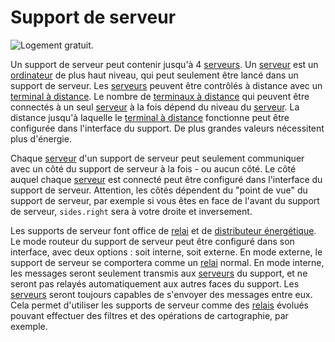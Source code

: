 # Support de serveur

![Logement gratuit.](oredict:opencomputers:serverRack)

Un support de serveur peut contenir jusqu'à 4 [serveurs](../item/server1.md). Un [serveur](../item/server1.md) est un [ordinateur](../general/computer.md) de plus haut niveau, qui peut seulement être lancé dans un support de serveur. Les [serveurs](../item/server1.md) peuvent être contrôlés à distance avec un [terminal à distance](../item/terminal.md). Le nombre de [terminaux à distance](../item/terminal.md) qui peuvent être connectés à un seul [serveur](../item/server1.md) à la fois dépend du niveau du [serveur](../item/server1.md). La distance jusqu'à laquelle le [terminal à distance](../item/terminal.md) fonctionne peut être configurée dans l'interface du support. De plus grandes valeurs nécessitent plus d'énergie.

Chaque [serveur](../item/server1.md) d'un support de serveur peut seulement communiquer avec un côté du support de serveur à la fois - ou aucun côté. Le côté auquel chaque [serveur](../item/server1.md) est connecté peut être configuré dans l'interface du support de serveur. Attention, les côtés dépendent du "point de vue" du support de serveur, par exemple si vous êtes en face de l'avant du support de serveur, `sides.right` sera à votre droite et inversement.

Les supports de serveur font office de [relai](relay.md) et de [distributeur énergétique](powerDistributor.md). Le mode routeur du support de serveur peut être configuré dans son interface, avec deux options : soit interne, soit externe. En mode externe, le support de serveur se comportera comme un [relai](relay.md) normal. En mode interne, les messages seront seulement transmis aux [serveurs](../item/server1.md) du support, et ne seront pas relayés automatiquement aux autres faces du support. Les  [serveurs](../item/server1.md) seront toujours capables de s'envoyer des messages entre eux. Cela permet d'utiliser les supports de serveur comme des [relais](relay.md) évolués pouvant effectuer des filtres et des opérations de cartographie, par exemple.
